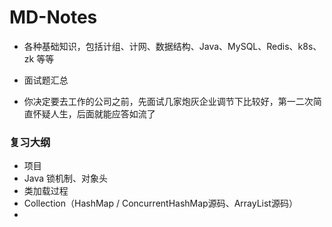 # MD-Notes

- 各种基础知识，包括计组、计网、数据结构、Java、MySQL、Redis、k8s、zk 等等
- 面试题汇总

- 你决定要去工作的公司之前，先面试几家炮灰企业调节下比较好，第一二次简直怀疑人生，后面就能应答如流了

### 复习大纲

- 项目
- Java 锁机制、对象头
- 类加载过程
- Collection（HashMap / ConcurrentHashMap源码、ArrayList源码）
- 